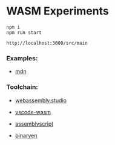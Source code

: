 # WASM Experiments

```
npm i 
npm run start

http://localhost:3000/src/main
```

### Examples:

- [mdn](https://github.com/mdn/webassembly-examples)

### Toolchain:

- [webassembly.studio](https://webassembly.studio/?f=gvuw4enb3qk)

- [vscode-wasm](https://marketplace.visualstudio.com/search?term=wasm&target=VSCode&category=All%20categories&sortBy=Relevance)

- [assemblyscript](https://github.com/AssemblyScript/assemblyscript)
- [binaryen](https://github.com/WebAssembly/binaryen)
